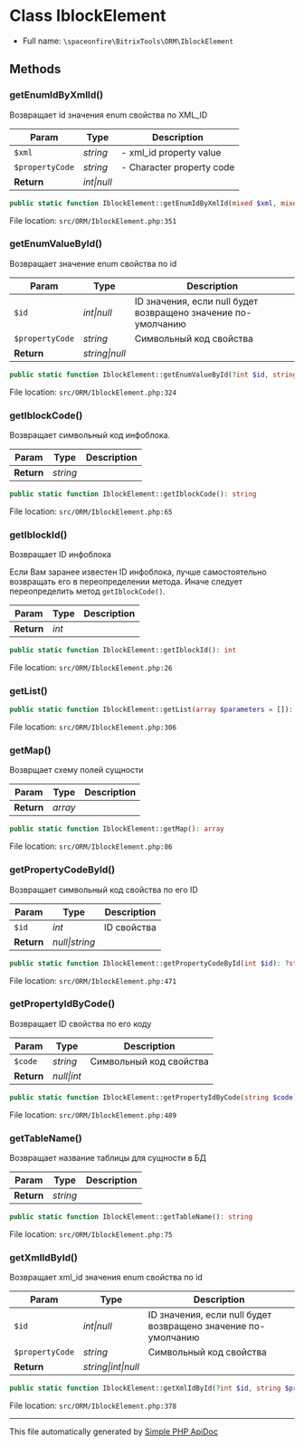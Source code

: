 # Class IblockElement

-   Full name: `\spaceonfire\BitrixTools\ORM\IblockElement`

## Methods

### getEnumIdByXmlId()

Возвращает id значения enum свойства по XML_ID

| Param           | Type            | Description               |
| --------------- | --------------- | ------------------------- |
| `$xml`          | _string_        | - xml_id property value   |
| `$propertyCode` | _string_        | - Character property code |
| **Return**      | _int&#124;null_ |                           |

```php
public static function IblockElement::getEnumIdByXmlId(mixed $xml, mixed $propertyCode): ?int
```

File location: `src/ORM/IblockElement.php:351`

### getEnumValueById()

Возвращает значение enum свойства по id

| Param           | Type               | Description                                                   |
| --------------- | ------------------ | ------------------------------------------------------------- |
| `$id`           | _int&#124;null_    | ID значения, если null будет возвращено значение по-умолчанию |
| `$propertyCode` | _string_           | Символьный код свойства                                       |
| **Return**      | _string&#124;null_ |                                                               |

```php
public static function IblockElement::getEnumValueById(?int $id, string $propertyCode): ?string
```

File location: `src/ORM/IblockElement.php:324`

### getIblockCode()

Возвращает символьный код инфоблока.

| Param      | Type     | Description |
| ---------- | -------- | ----------- |
| **Return** | _string_ |             |

```php
public static function IblockElement::getIblockCode(): string
```

File location: `src/ORM/IblockElement.php:65`

### getIblockId()

Возвращает ID инфоблока

Если Вам заранее известен ID инфоблока, лучше самостоятельно возвращать его в переопределении
метода. Иначе следует переопределить метод `getIblockCode()`.

| Param      | Type  | Description |
| ---------- | ----- | ----------- |
| **Return** | _int_ |             |

```php
public static function IblockElement::getIblockId(): int
```

File location: `src/ORM/IblockElement.php:26`

### getList()

```php
public static function IblockElement::getList(array $parameters = []): mixed
```

File location: `src/ORM/IblockElement.php:306`

### getMap()

Возврщает схему полей сущности

| Param      | Type    | Description |
| ---------- | ------- | ----------- |
| **Return** | _array_ |             |

```php
public static function IblockElement::getMap(): array
```

File location: `src/ORM/IblockElement.php:86`

### getPropertyCodeById()

Возвращает символьный код свойства по его ID

| Param      | Type               | Description |
| ---------- | ------------------ | ----------- |
| `$id`      | _int_              | ID свойства |
| **Return** | _null&#124;string_ |             |

```php
public static function IblockElement::getPropertyCodeById(int $id): ?string
```

File location: `src/ORM/IblockElement.php:471`

### getPropertyIdByCode()

Возвращает ID свойства по его коду

| Param      | Type            | Description             |
| ---------- | --------------- | ----------------------- |
| `$code`    | _string_        | Символьный код свойства |
| **Return** | _null&#124;int_ |                         |

```php
public static function IblockElement::getPropertyIdByCode(string $code): ?int
```

File location: `src/ORM/IblockElement.php:489`

### getTableName()

Возвращает название таблицы для сущности в БД

| Param      | Type     | Description |
| ---------- | -------- | ----------- |
| **Return** | _string_ |             |

```php
public static function IblockElement::getTableName(): string
```

File location: `src/ORM/IblockElement.php:75`

### getXmlIdById()

Возвращает xml_id значения enum свойства по id

| Param           | Type                        | Description                                                   |
| --------------- | --------------------------- | ------------------------------------------------------------- |
| `$id`           | _int&#124;null_             | ID значения, если null будет возвращено значение по-умолчанию |
| `$propertyCode` | _string_                    | Символьный код свойства                                       |
| **Return**      | _string&#124;int&#124;null_ |                                                               |

```php
public static function IblockElement::getXmlIdById(?int $id, string $propertyCode): mixed
```

File location: `src/ORM/IblockElement.php:378`

---

This file automatically generated by [Simple PHP ApiDoc](https://github.com/spaceonfire/simple-php-apidoc)
